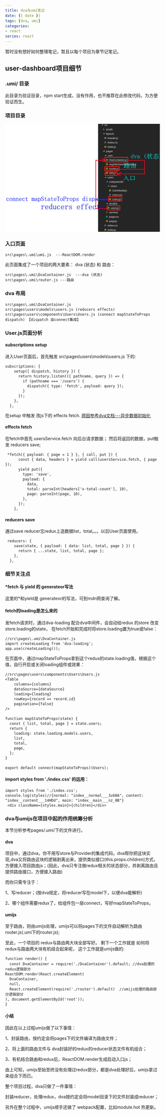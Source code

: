 ```yaml
---
title: dva与umi笔记
date: {{ date }}
tags: [dva, umi]
categories:
- react
series: react
---
```


暂时没有想好如何整理笔记，暂且以每个项目为章节记笔记。

## user-dashboard项目细节


 ### .umi/ 目录
 此目录为验证目录，npm start生成，没有作用，也不推荐在此修改代码，为方便验证而生。

 ### 项目目录
 ![](/image/dva_umi/user-dashboard.jpg)

 ### 入口页面
 ```
src\pages\.umi\umi.js  ---ReactDOM.render
```
此页面集成了一个项目的两大要素： dva (状态) 和 路由：
```
src\pages\.umi\DvaContainer.js  ---dva (状态)
src\pages\.umi\router.js ---路由
```
### dva 布局

```
src\pages\.umi\DvaContainer.js
src\pages\users\models\users.js (reducers effects)
src\pages\users\components\Users\Users.js (connect mapStateToProps dispatch) 【dispatch 由connect集成】
```
### User.js页面分析
#### subscriptions setup
进入User页面后，首先触发 src\pages\users\models\users.js 下的:
```
subscriptions: {
    setup({ dispatch, history }) {
      return history.listen(({ pathname, query }) => {
        if (pathname === '/users') {
          dispatch({ type: 'fetch', payload: query });
        }
      });
    },
  },
```
在setup 中触发 改js下的 effects fetch.
[原因参考dva文档---异步数据初始化](https://dvajs.com/knowledgemap/#%E5%BC%82%E6%AD%A5%E6%95%B0%E6%8D%AE%E5%88%9D%E5%A7%8B%E5%8C%96)

#### effects fetch
在fetch中首先 usersService.fetch 向后台请求数据；
然后将返回的数据，put触发 reducers save;
```
 *fetch({ payload: { page = 1 } }, { call, put }) {
      const { data, headers } = yield call(usersService.fetch, { page });
      yield put({
        type: 'save',
        payload: {
          data,
          total: parseInt(headers['x-total-count'], 10),
          page: parseInt(page, 10),
        },
      });
    },
```

#### reducers save
通过save reducer忘redux上造数据list，total。。。以后User页面使用。
```
 reducers: {
    save(state, { payload: { data: list, total, page } }) {
      return { ...state, list, total, page };
    },
  },
```

### 细节关注点

#### *fetch 与 yield 的 generateor写法
这里的*和yield是 generateor的写法，可到mdn网查询了解。

#### fetch的loading是怎么来的
发fetch请求时，通过dva-loading 配合dva中间件，会自动给redux 的store 改变store.loading的state，
在fetch开始和完成时将store.loading置为true或false：

```
//src\pages\.umi\DvaContainer.js
import createLoading from 'dva-loading';
app.use(createLoading());
```

在页面中，通过mapStateToProps拿到这个redux的state.loading值，根据这个值，自行开启或关闭loading组件或效果：
```
//src\pages\users\components\Users\Users.js
<Table
    columns={columns}
    dataSource={dataSource}
    loading={loading}
    rowKey={record => record.id}
    pagination={false}
/>

function mapStateToProps(state) {
  const { list, total, page } = state.users;
  return {
    loading: state.loading.models.users,
    list,
    total,
    page,
  };
}

export default connect(mapStateToProps)(Users);
```

#### import styles from './index.css' 的运用：

```
import styles from './index.css';
console.log(styles)//{normal: "index__normal___3v60A", content: "index__content___14HDd", main: "index__main___nz_0B"}
 <div className={styles.main}>{children}</div>
 ```

### dva与umijs在项目中起的作用统筹分析

本节分析参考pages/.umi/下的文件进行。

#### dva
项目中，通过dva，你不用写store与Provider的集成代码，dva帮你把这块实现,dva又将路由这块的逻辑剥离出来，提供类似接口(this.props.children)方式，方便接入项目路由js；(因此，dva只专注做redux相关的状态部分，并剥离路由且提供路由接口，方便接入路由)

而你只需专注于：

1、写reducer；(按dva规定，将reducer写在model下，以便dva能解析)

2、哪个组件需要redux了，给组件包一层connect，写好mapStateToProps，

#### umijs
至于路由，则由umijs处理，umijs可以将pages下的文件自动解析为路由router.js(.umi下的router.js);

至此，一个项目的 redux与路由两大块全部写好。
剩下一个工作就是 如何将redux与路由两大块有机结合起来呢，
这个工作就是umijs做的:
```
function render() {
  const DvaContainer = require('./DvaContainer').default; //dva处理的redux逻辑部分
ReactDOM.render(React.createElement(
  DvaContainer,
  null,
  React.createElement(require('./router').default)  //umijs处理的路由部分逻辑部分
), document.getElementById('root'));
}
```
#### 小结
因此在以上过程umijs做了以下事情：

1、封装路由，按约定会将pages下的文件编译为路由文件；

2、将上面的路由文件与 dva封装好的redux的reducer状态文件有机组合；

3、有机结合路由和redux后，ReactDOM.render生成启动入口js；

由上可知，umijs至始至终没有处理过redux部分，都是dva处理好后，umijs拿过来组合下而已。

整个项目过程，dva只做了一件事情：

封装reducer，处理redux，dva按约定会将model目录下的文件封装成reducer；

另外在整个过程中，umijs顺手还做了 webpack配置，比如module.hot 热更新。



